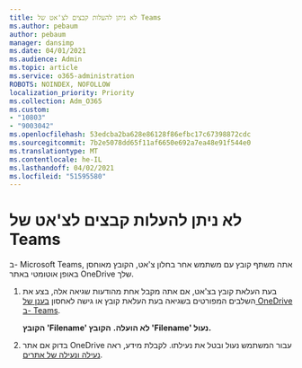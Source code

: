 ```yaml
---
title: לא ניתן להעלות קבצים לצ'אט של Teams
ms.author: pebaum
author: pebaum
manager: dansimp
ms.date: 04/01/2021
ms.audience: Admin
ms.topic: article
ms.service: o365-administration
ROBOTS: NOINDEX, NOFOLLOW
localization_priority: Priority
ms.collection: Adm_O365
ms.custom:
- "10803"
- "9003042"
ms.openlocfilehash: 53edcba2ba628e86128f86efbc17c67398872cdc
ms.sourcegitcommit: 7b2e5078dd65f11af6650e692a7ea48e91f544e0
ms.translationtype: MT
ms.contentlocale: he-IL
ms.lasthandoff: 04/02/2021
ms.locfileid: "51595580"
---
```

# <a name="unable-to-upload-files-to-teams-chat"></a>לא ניתן להעלות קבצים לצ'אט של Teams

ב- Microsoft Teams, אתה משתף קובץ עם משתמש אחר בחלון צ'אט, הקובץ מאוחסן באופן אוטומטי באתר OneDrive שלך.

1. בעת העלאת קובץ בצ'אט, אם אתה מקבל אחת מהודעות שגיאה אלה, בצע את השלבים המפורטים בשגיאה בעת העלאת קובץ או גישה לאחסון [בענן של OneDrive ב- Teams](https://go.microsoft.com/fwlink/?linkid=2156015).
    
    **הקובץ 'Filename' לא הועלה.**
    **הקובץ 'Filename' נעול.**

1. בדוק אם אתר OneDrive עבור המשתמש נעול ובטל את נעילתו. לקבלת מידע, ראה [נעילה ונעילה של אתרים](https://go.microsoft.com/fwlink/?linkid=2156016).